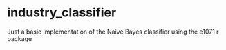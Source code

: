 # industry_classifier

Just a basic implementation of the Naive Bayes classifier using the e1071 r package
